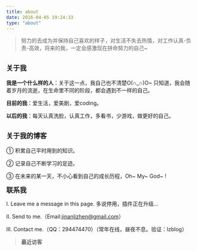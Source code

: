 ```yaml
---
title: about
date: 2016-04-05 19:24:33
type: "about"
---
```


> <div>努力的去成为并保持自己喜欢的样子，对生活不失去热情，对工作认真-负责-高效，将来的我，一定会感激现在拼命努力的自己~</div>


<font size="4">**关于我**</font>
----------

**我是一个什么样的人**：关于这一点，我自己也不清楚O(∩_∩)O~ 只知道，我会随着岁月的流逝，在生命里不同的阶段，都会遇到不一样的自己。

**目前的我**：爱生活，爱美剧，爱coding。

**以后的我**：每天认真洗脸，认真工作，多看书，少游戏，做更好的自己。

<font size="4">**关于我的博客**</font>
----------
① 积累自己平时用到的知识。

② 记录自己不断学习的足迹。

③ 在未来的某一天，不小心看到自己的成长历程，Oh~ My~ God~ !

<font size="4">**联系我**</font>

Ⅰ. Leave me a message in this page. 多说停用，插件正在升级...

Ⅱ. Send to me.（Email:jinanlizhen@gmail.com）

Ⅲ. Contact me.（QQ：294474470）（常年在线，昼夜不息。验证：lzblog）



  >**最近访客**
<div class="ds-recent-visitors" data-num-items="33" data-avatar-size="42" id="ds-recent-visitors"></div>
